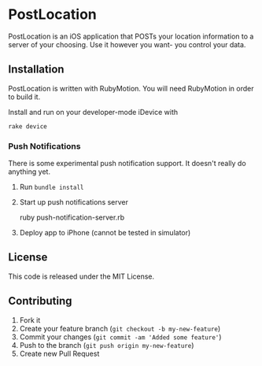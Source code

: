 # PostLocation

PostLocation is an iOS application that POSTs your location information to a server of your choosing.  Use it however you want- you control your data.

## Installation

PostLocation is written with RubyMotion.  You will need RubyMotion in order to build it.

Install and run on your developer-mode iDevice with

    rake device

### Push Notifications

There is some experimental push notification support.  It doesn't really do anything yet.

1) Run `bundle install`

2) Start up push notifications server

    ruby push-notification-server.rb

3) Deploy app to iPhone (cannot be tested in simulator)

## License

This code is released under the MIT License.

## Contributing

1. Fork it
2. Create your feature branch (`git checkout -b my-new-feature`)
3. Commit your changes (`git commit -am 'Added some feature'`)
4. Push to the branch (`git push origin my-new-feature`)
5. Create new Pull Request
